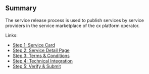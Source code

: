 ## Summary

The service release process is used to publish services by service providers in the service marketplace of the cx platform operator.

Links:

- [Step 1: Service Card](./01.%20Service%20Card.md)
- [Step 2: Service Detail Page](./02.%20Service%20Detail%20Page.md)
- [Step 3: Terms & Conditions](./03.%20Terms%20and%20Conditions.md)
- [Step 4: Technical Integration](./04.%20Technical%20Integration.md)
- [Step 5: Verify & Submit](./05.%20Verify%20&%20Submit.md)

<br>
<br>
